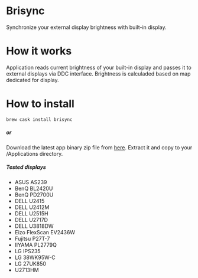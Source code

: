 # Brisync
Synchronize your external display brightness with built-in display.

# How it works
Application reads current brightness of your built-in display and passes it to external displays via DDC interface.
Brightness is calculaded based on map dedicated for display. 

# How to install
```{bash}
brew cask install brisync
```
##### or
Download the latest app binary zip file from [here](https://github.com/czarny/Brisync/releases/download/v1.3.0/Brisync.zip). Extract it and copy to your /Applications directory.

##### Tested displays
* ASUS AS239
* BenQ BL2420U
* BenQ PD2700U
* DELL U2415
* DELL U2412M
* DELL U2515H
* DELL U2717D
* DELL U3818DW
* Eizo FlexScan EV2436W
* Fujitsu P27T-7
* IIYAMA PL2779Q
* LG IPS235
* LG 38WK95W-C
* LG 27UK850
* U2713HM
